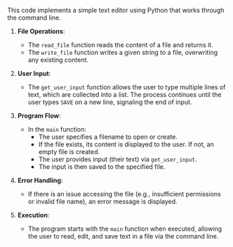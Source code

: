 This code implements a simple text editor using Python that works through the command line.

1. **File Operations**:
   - The `read_file` function reads the content of a file and returns it.
   - The `write_file` function writes a given string to a file, overwriting any existing content.

2. **User Input**:
   - The `get_user_input` function allows the user to type multiple lines of text, which are collected into a list. The process continues until the user types `SAVE` on a new line, signaling the end of input.

3. **Program Flow**:
   - In the `main` function:
     - The user specifies a filename to open or create.
     - If the file exists, its content is displayed to the user. If not, an empty file is created.
     - The user provides input (their text) via `get_user_input`.
     - The input is then saved to the specified file.

4. **Error Handling**:
   - If there is an issue accessing the file (e.g., insufficient permissions or invalid file name), an error message is displayed.

5. **Execution**:
   - The program starts with the `main` function when executed, allowing the user to read, edit, and save text in a file via the command line.
















   

